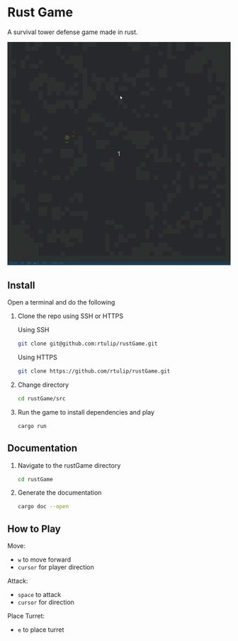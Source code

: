 # Rust Game
<!-- Add Code Climate badge here -->

A survival tower defense game made in rust.

![Game demo](images/game_demo_v0.2.0.gif)

## Install

Open a terminal and do the following

1. Clone the repo using SSH or HTTPS

    Using SSH

    ```bash
    git clone git@github.com:rtulip/rustGame.git
    ```

    Using HTTPS

    ```bash
    git clone https://github.com/rtulip/rustGame.git
    ```

2. Change directory

    ```bash
    cd rustGame/src
    ```

3. Run the game to install dependencies and play

    ```bash
    cargo run
    ```

## Documentation
1. Navigate to the rustGame directory

    ```bash
    cd rustGame
    ```

2. Generate the documentation

    ```bash
    cargo doc --open
    ```

## How to Play

Move:

- `w` to move forward
- `cursor` for player direction

Attack: 
- `space` to attack
- `cursor` for direction

Place Turret: 
- `e` to place turret
